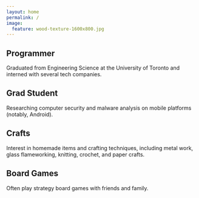 ```yaml
---
layout: home
permalink: /
image:
  feature: wood-texture-1600x800.jpg
---
```


<div class="tiles">

<div class="tile">
  <h2 class="post-title">Programmer</h2>
  <p class="post-excerpt">Graduated from Engineering Science at the University of Toronto and interned with several tech companies.</p>
</div><!-- /.tile -->

<div class="tile">
  <h2 class="post-title">Grad Student</h2>
  <p class="post-excerpt">Researching computer security and malware analysis on mobile platforms (notably, Android).</p>
</div><!-- /.tile -->

<div class="tile">
  <h2 class="post-title">Crafts</h2>
  <p class="post-excerpt">Interest in homemade items and crafting techniques, including metal work, glass flameworking, knitting, crochet, and paper crafts.</p>
</div><!-- /.tile -->

<div class="tile">
  <h2 class="post-title">Board Games</h2>
  <p class="post-excerpt">Often play strategy board games with friends and family.</p>
</div><!-- /.tile -->

</div><!-- /.tiles -->
